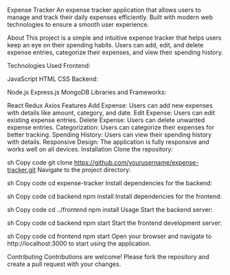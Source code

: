Expense Tracker
An expense tracker application that allows users to manage and track their daily expenses efficiently. Built with modern web technologies to ensure a smooth user experience.

About
This project is a simple and intuitive expense tracker that helps users keep an eye on their spending habits. Users can add, edit, and delete expense entries, categorize their expenses, and view their spending history.

Technologies Used
Frontend:

JavaScript
HTML
CSS
Backend:

Node.js
Express.js
MongoDB
Libraries and Frameworks:

React
Redux
Axios
Features
Add Expense: Users can add new expenses with details like amount, category, and date.
Edit Expense: Users can edit existing expense entries.
Delete Expense: Users can delete unwanted expense entries.
Categorization: Users can categorize their expenses for better tracking.
Spending History: Users can view their spending history with details.
Responsive Design: The application is fully responsive and works well on all devices.
Installation
Clone the repository:

sh
Copy code
git clone https://github.com/yourusername/expense-tracker.git
Navigate to the project directory:

sh
Copy code
cd expense-tracker
Install dependencies for the backend:

sh
Copy code
cd backend
npm install
Install dependencies for the frontend:

sh
Copy code
cd ../frontend
npm install
Usage
Start the backend server:

sh
Copy code
cd backend
npm start
Start the frontend development server:

sh
Copy code
cd frontend
npm start
Open your browser and navigate to http://localhost:3000 to start using the application.

Contributing
Contributions are welcome! Please fork the repository and create a pull request with your changes.
